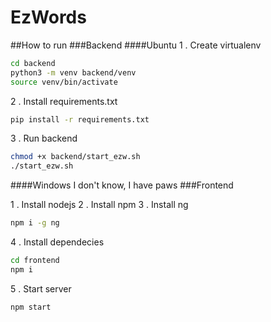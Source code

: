 # EzWords

##How to run
###Backend
####Ubuntu
1 . Create virtualenv
```bash
cd backend
python3 -m venv backend/venv
source venv/bin/activate 
```
2 . Install requirements.txt
```bash
pip install -r requirements.txt
```
3 . Run backend
```bash
chmod +x backend/start_ezw.sh
./start_ezw.sh
```
####Windows
I don't know, I have paws 
###Frontend

1 . Install nodejs
2 . Install npm
3 . Install ng
```bash
npm i -g ng
```
4 . Install dependecies
```bash
cd frontend
npm i
```
5 . Start server
```bash
npm start
```